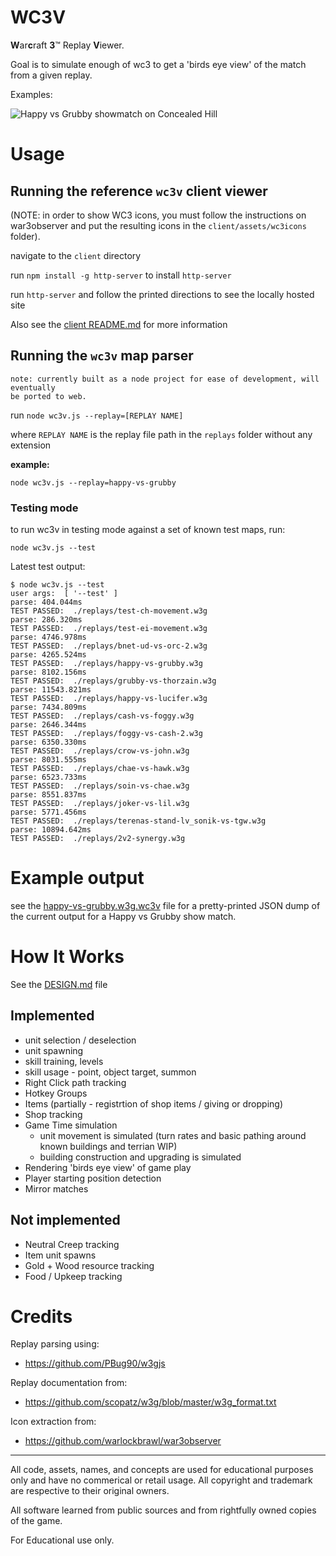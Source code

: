 # WC3V

 **W**ar**c**raft **3**™ Replay **V**iewer.

 Goal is to simulate enough of wc3 to get a 'birds eye view'
 of the match from a given replay.

 Examples:

 ![Happy vs Grubby showmatch on Concealed Hill](/wc3v-demo.gif)

# Usage

## Running the reference `wc3v` client viewer

(NOTE: in order to show WC3 icons, you must follow the instructions on war3observer
 and put the resulting icons in the `client/assets/wc3icons` folder).

navigate to the `client` directory

run `npm install -g http-server` to install `http-server`

run `http-server` and follow the printed directions to see the locally hosted site


Also see the [client README.md](client/README.md) for more information

## Running the `wc3v` map parser

```
note: currently built as a node project for ease of development, will eventually
be ported to web.
```

run `node wc3v.js --replay=[REPLAY NAME]`

where `REPLAY NAME` is the replay file path in the `replays` folder without any extension

**example:**

`node wc3v.js --replay=happy-vs-grubby`

### Testing mode

to run wc3v in testing mode against a set of known test maps, run:

`node wc3v.js --test`

Latest test output:

```
$ node wc3v.js --test
user args:  [ '--test' ]
parse: 404.044ms
TEST PASSED:  ./replays/test-ch-movement.w3g
parse: 286.320ms
TEST PASSED:  ./replays/test-ei-movement.w3g
parse: 4746.978ms
TEST PASSED:  ./replays/bnet-ud-vs-orc-2.w3g
parse: 4265.524ms
TEST PASSED:  ./replays/happy-vs-grubby.w3g
parse: 8102.156ms
TEST PASSED:  ./replays/grubby-vs-thorzain.w3g
parse: 11543.821ms
TEST PASSED:  ./replays/happy-vs-lucifer.w3g
parse: 7434.809ms
TEST PASSED:  ./replays/cash-vs-foggy.w3g
parse: 2646.344ms
TEST PASSED:  ./replays/foggy-vs-cash-2.w3g
parse: 6350.330ms
TEST PASSED:  ./replays/crow-vs-john.w3g
parse: 8031.555ms
TEST PASSED:  ./replays/chae-vs-hawk.w3g
parse: 6523.733ms
TEST PASSED:  ./replays/soin-vs-chae.w3g
parse: 8551.837ms
TEST PASSED:  ./replays/joker-vs-lil.w3g
parse: 5771.456ms
TEST PASSED:  ./replays/terenas-stand-lv_sonik-vs-tgw.w3g
parse: 10894.642ms
TEST PASSED:  ./replays/2v2-synergy.w3g
```

# Example output

see the [happy-vs-grubby.w3g.wc3v](docs/happy-vs-grubby.w3g.wc3v) file for a pretty-printed JSON dump
of the current output for a Happy vs Grubby show match.

# How It Works

See the [DESIGN.md](/docs/DESIGN.md) file

## Implemented
	
* unit selection / deselection
* unit spawning
* skill training, levels
* skill usage - point, object target, summon
* Right Click path tracking
* Hotkey Groups
* Items (partially - registrtion of shop items / giving or dropping)
* Shop tracking
* Game Time simulation
  * unit movement is simulated (turn rates and basic pathing around known buildings and terrian WIP)
  * building construction and upgrading is simulated
* Rendering 'birds eye view' of game play
* Player starting position detection
* Mirror matches

## Not implemented

* Neutral Creep tracking
* Item unit spawns
* Gold + Wood resource tracking
* Food / Upkeep tracking

# Credits

Replay parsing using:

* https://github.com/PBug90/w3gjs

Replay documentation from:

* https://github.com/scopatz/w3g/blob/master/w3g_format.txt

Icon extraction from:

* https://github.com/warlockbrawl/war3observer

---

All code, assets, names, and concepts are used for educational purposes only and have no commerical or retail usage.  All copyright and trademark are respective to their original owners.

All software learned from public sources and from rightfully owned copies of the game.

For Educational use only.
